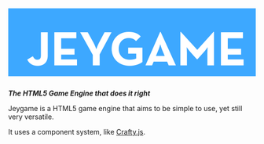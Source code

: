# ![The Jeygame logo](./logo-big.svg)  
***The HTML5 Game Engine that does it right***  

Jeygame is a HTML5 game engine that aims to be simple to use, yet still very versatile.

It uses a component system, like [Crafty.js](https://craftyjs.com).
